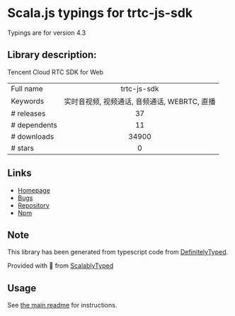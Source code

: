 
# Scala.js typings for trtc-js-sdk

Typings are for version 4.3

## Library description:
Tencent Cloud RTC SDK for Web

|                    |                 |
| ------------------ | :-------------: |
| Full name          | trtc-js-sdk |
| Keywords           | 实时音视频, 视频通话, 音频通话, WEBRTC, 直播 |
| # releases         | 37 |
| # dependents       | 11 |
| # downloads        | 34900 |
| # stars            | 0 |

## Links
- [Homepage](https://github.com/tencentyun/TRTCSDK#readme)
- [Bugs](https://github.com/tencentyun/TRTCSDK/issues)
- [Repository](https://github.com/tencentyun/TRTCSDK)
- [Npm](https://www.npmjs.com/package/trtc-js-sdk)
    


## Note
This library has been generated from typescript code from [DefinitelyTyped](https://definitelytyped.org).

Provided with :purple_heart: from [ScalablyTyped](https://github.com/oyvindberg/ScalablyTyped)

## Usage
See [the main readme](../../readme.md) for instructions.


